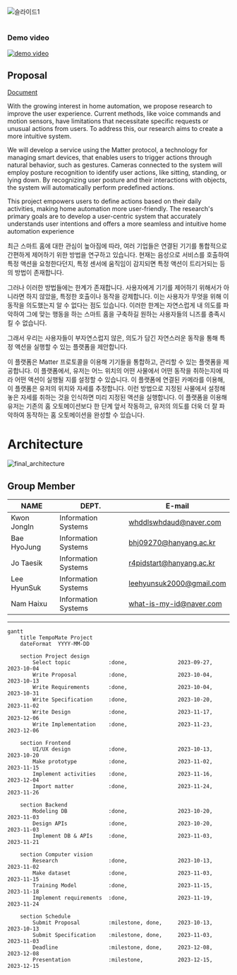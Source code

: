 ![슬라이드1](https://github.com/se-tmp/.github/assets/67845112/bcef78f5-2454-4aab-afca-9a370d42a184)
#

### Demo video
[![demo video](http://img.youtube.com/vi/jVljBmrk9wQ/0.jpg)](https://youtu.be/jVljBmrk9wQ)


## Proposal
[Document](https://github.com/se-tmp/document/releases)

With the growing interest in home automation, we propose research to improve the user experience. Current methods, like voice
commands and motion sensors, have limitations that necessitate specific requests or unusual actions from users. To address this, our research aims to create a more intuitive system. 

We will develop a service using the Matter protocol, a technology for managing smart devices, that enables users to trigger actions through natural behavior, such as gestures. Cameras connected to the system will employ posture recognition to identify user actions, like sitting, standing, or lying down. By recognizing user posture and their interactions with objects,
the system will automatically perform predefined actions.

This project empowers users to define actions based on their daily activities, making home automation more user-friendly. The research's primary goals are to develop a user-centric system that accurately understands user intentions and offers a more seamless and intuitive home automation experience

최근 스마트 홈에 대한 관심이 높아짐에 따라, 여러 기업들은 연결된 기기를 통합적으로 간편하게 제어하기 위한 방법을 연구하고 있습니다. 현재는 음성으로 서비스를 호출하여 특정 액션을 요청한다던지, 특정 센서에 움직임이 감지되면 특정 액션이 트리거되는 등의 방법이 존재합니다. 

그러나 이러한 방법들에는 한계가 존재합니다. 사용자에게 기기를 제어하기 위해서가 아니라면 하지 않았을, 특정한 호출이나 동작을 강제합니다. 이는 사용자가 무엇을 위해 이 동작을 의도했는지 알 수 없다는 점도 있습니다. 이러한 한계는 자연스럽게 내 의도를 파악하여 그에 맞는 행동을 하는 스마트 홈을 구축하길 원하는 사용자들의 니즈를 충족시킬 수 없습니다.

그래서 우리는 사용자들이 부자연스럽지 않은, 의도가 담긴 자연스러운 동작을 통해 특정 액션을 실행할 수 있는 플랫폼을 제안합니다. 

이 플랫폼은 Matter 프로토콜을 이용해 기기들을 통합하고, 관리할 수 있는 플랫폼을 제공합니다. 이 플랫폼에서, 유저는 어느 위치의 어떤 사물에서 어떤 동작을 취하는지에 따라 어떤 액션이 실행될 지를 설정할 수 있습니다. 이 플랫폼에 연결된 카메라를 이용해, 이 플랫폼은 유저의 위치와 자세를 추정합니다. 이런 방법으로 지정된 사물에서 설정해놓은 자세를 취하는 것을 인식하면 미리 지정된 액션을 실행합니다. 이 플랫폼을 이용해 유저는 기존의 홈 오토메이션보다 한 단계 앞서 작동하고, 유저의 의도를 더욱 더 잘 파악하여 동작하는 홈 오토메이션을 완성할 수 있습니다.

# Architecture
![final_architecture](https://github.com/se-tmp/.github/assets/67845112/430341d4-3ea1-40b8-873b-db803f8a7b25)


## Group Member

| NAME | DEPT. | E-mail |
|------------|------|------|
| Kwon JongIn  | Information Systems   | whddlswhdaud@naver.com   |
| Bae HyoJung  | Information Systems   | bhj09270@hanyang.ac.kr   |
| Jo Taesik    | Information Systems   | r4pidstart@hanyang.ac.kr   |
| Lee HyunSuk  | Information Systems   | leehyunsuk2000@gmail.com   |
| Nam Haixu    | Information Systems   | what-is-my-id@naver.com   |

---

```mermaid
gantt
    title TempoMate Project
    dateFormat  YYYY-MM-DD

    section Project design
        Select topic            :done,                2023-09-27, 2023-10-04
        Write Proposal          :done,                2023-10-04, 2023-10-13
        Write Requirements      :done,                2023-10-04, 2023-10-31
        Write Specification     :done,                2023-10-20, 2023-11-02
        Write Design            :done,                2023-11-17, 2023-12-06
        Write Implementation    :done,                2023-11-23, 2023-12-06

    section Frontend
        UI/UX design            :done,                2023-10-13, 2023-10-20
        Make prototype          :done,                2023-11-02, 2023-11-15
        Implement activities    :done,                2023-11-16, 2023-12-04
        Import matter           :done,                2023-11-24, 2023-11-26
        
    section Backend
        Modeling DB             :done,                2023-10-20, 2023-11-03    
        Design APIs             :done,                2023-10-20, 2023-11-03
        Implement DB & APIs     :done,                2023-11-03, 2023-11-21

    section Computer vision
        Research                :done,                2023-10-13, 2023-11-02
        Make dataset            :done,                2023-11-03, 2023-11-15
        Training Model          :done,                2023-11-15, 2023-11-18
        Implement requirements  :done,                2023-11-19, 2023-11-24

    section Schedule
        Submit Proposal         :milestone, done,     2023-10-13, 2023-10-13
        Submit Specification    :milestone, done,     2023-11-03, 2023-11-03
        Deadline                :milestone, done,     2023-12-08, 2023-12-08
        Presentation            :milestone,           2023-12-15, 2023-12-15
```
